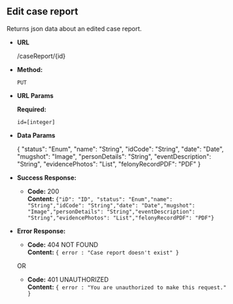 **Edit case report**
----
  Returns json data about an edited case report.

* **URL**

  /caseReport/{id}

* **Method:**

  `PUT`
  
*  **URL Params**

   **Required:**
 
   `id=[integer]`

* **Data Params**

    {
    "status": "Enum",
    "name": "String",
    "idCode": "String",
    "date": "Date",
    "mugshot": "Image",
    "personDetails": "String",
    "eventDescription": "String",
    "evidencePhotos": "List",
    "felonyRecordPDF": "PDF"
    }

* **Success Response:**

  * **Code:** 200 <br />
    **Content:** `{"iD": "ID", "status": "Enum","name": "String","idCode": "String","date": "Date","mugshot": "Image","personDetails": "String","eventDescription": "String","evidencePhotos": "List","felonyRecordPDF": "PDF"}`
 
* **Error Response:**

  * **Code:** 404 NOT FOUND <br />
    **Content:** `{ error : "Case report doesn't exist" }`

  OR

  * **Code:** 401 UNAUTHORIZED <br />
    **Content:** `{ error : "You are unauthorized to make this request." }`

